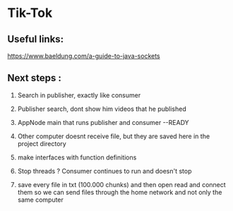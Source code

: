 # Tik-Tok

## Useful links:
https://www.baeldung.com/a-guide-to-java-sockets

## Next steps :
1. Search in publisher, exactly like consumer
2. Publisher search, dont show him videos that he published
3. AppNode main that runs publisher and consumer --READY
4. Other computer doesnt receive file, but they are saved here in the project directory
5. make interfaces with function definitions

1. Stop threads ? Consumer continues to run and doesn't stop
2. save every file in txt (100.000 chunks) and then open read and connect them so 
we can send files through the home network and not only the same computer



